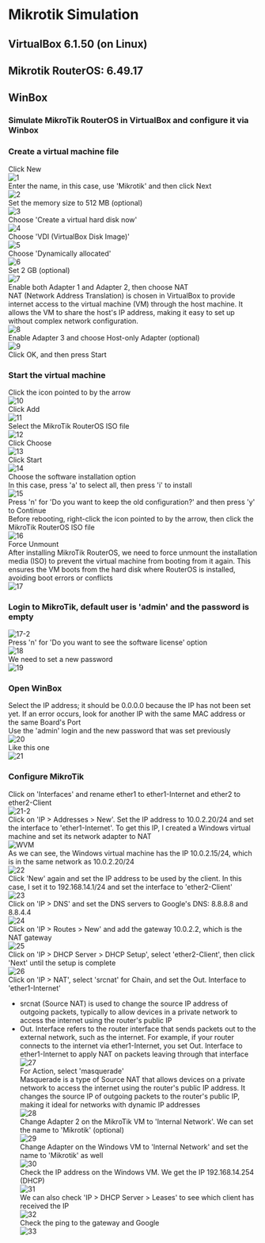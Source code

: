 # Mikrotik Simulation  
## VirtualBox 6.1.50 (on Linux)  
## Mikrotik RouterOS: 6.49.17  
## WinBox  

### Simulate MikroTik RouterOS in VirtualBox and configure it via Winbox  

### Create a virtual machine file
Click New  
![1](https://github.com/user-attachments/assets/c6c9406f-7b0a-4bca-8428-d5df4db73ee6)  
Enter the name, in this case, use 'Mikrotik' and then click Next  
![2](https://github.com/user-attachments/assets/3f8a897b-0e16-4374-a1c5-016921354886)  
Set the memory size to 512 MB (optional)  
![3](https://github.com/user-attachments/assets/fb0393f5-c1e1-43a4-8d8e-0c55941435ad)  
Choose 'Create a virtual hard disk now'  
![4](https://github.com/user-attachments/assets/5c116f95-8b96-42e2-a416-17c0ffa76016)  
Choose 'VDI (VirtualBox Disk Image)'  
![5](https://github.com/user-attachments/assets/04c9fb74-eb1a-4712-88a8-22c29f7f3739)  
Choose 'Dynamically allocated'  
![6](https://github.com/user-attachments/assets/1efe0d84-ec6f-41e1-a756-03ea72672cab)  
Set 2 GB (optional)  
![7](https://github.com/user-attachments/assets/862cc3b5-6123-469b-936d-85233bf7e88d)  
Enable both Adapter 1 and Adapter 2, then choose NAT  
NAT (Network Address Translation) is chosen in VirtualBox to provide internet access to the virtual machine (VM) through the host machine. It allows the VM to share the host's IP address, making it easy to set up without complex network configuration.  
![8](https://github.com/user-attachments/assets/7cbda8ed-56ae-4610-b1bb-6cd11c701576)  
Enable Adapter 3 and choose Host-only Adapter (optional)  
![9](https://github.com/user-attachments/assets/4595c055-7369-4a4d-ae22-bb839354a97d)  
Click OK, and then press Start  
### Start the virtual machine  
Click the icon pointed to by the arrow  
![10](https://github.com/user-attachments/assets/e1cd91cf-48bb-4834-a91c-dc6fc8d7c979)  
Click Add  
![11](https://github.com/user-attachments/assets/c3cca75b-71d2-4773-992e-d7b177d1c8d4)  
Select the MikroTik RouterOS ISO file  
![12](https://github.com/user-attachments/assets/e98df8b7-2266-4b66-b57e-c7a02a8bd87b)  
Click Choose  
![13](https://github.com/user-attachments/assets/8598a927-16af-4fc1-9c37-9b51e30f305a)  
Click Start  
![14](https://github.com/user-attachments/assets/c59b3d5d-2e29-4457-8674-1e76a76e1ee0)  
Choose the software installation option  
In this case, press 'a' to select all, then press 'i' to install  
![15](https://github.com/user-attachments/assets/dfd7d6a6-a345-414f-a05c-8114424694eb)  
Press 'n' for 'Do you want to keep the old configuration?' and then press 'y' to Continue  
Before rebooting, right-click the icon pointed to by the arrow, then click the MikroTik RouterOS ISO file  
![16](https://github.com/user-attachments/assets/6abec516-53a2-4bb5-bff8-c4e36b06b6a8)  
Force Unmount  
After installing MikroTik RouterOS, we need to force unmount the installation media (ISO) to prevent the virtual machine from booting from it again. This ensures the VM boots from the hard disk where RouterOS is installed, avoiding boot errors or conflicts  
![17](https://github.com/user-attachments/assets/4fdc2650-f1ce-40bb-b0f9-3e0ebe7b0cb2)  
### Login to MikroTik, default user is 'admin' and the password is empty  
![17-2](https://github.com/user-attachments/assets/cfaec642-037a-44d1-9fd6-f53aa91264e1)  
Press 'n' for 'Do you want to see the software license' option  
![18](https://github.com/user-attachments/assets/5811a267-f1d7-4cbe-b0bc-99b0d1204d4f)  
We need to set a new password  
![19](https://github.com/user-attachments/assets/ebd1f1c5-6f25-4ec6-af9f-aacd23fb8cd3)  
### Open WinBox  
Select the IP address; it should be 0.0.0.0 because the IP has not been set yet. If an error occurs, look for another IP with the same MAC address or the same Board's Port  
Use the 'admin' login and the new password that was set previously  
![20](https://github.com/user-attachments/assets/680772b6-63c4-4ffb-9b04-891ce13c8ee0)  
Like this one  
![21](https://github.com/user-attachments/assets/f00aafc2-eeb0-4c82-9678-2e2f87295ba1)  
### Configure MikroTik  
Click on 'Interfaces' and rename ether1 to ether1-Internet and ether2 to ether2-Client  
![21-2](https://github.com/user-attachments/assets/7eb3a0e6-703c-4aab-adad-a181d4eeb241)  
Click on 'IP > Addresses > New'. Set the IP address to 10.0.2.20/24 and set the interface to 'ether1-Internet'. To get this IP, I created a Windows virtual machine and set its network adapter to NAT    
![WVM](https://github.com/user-attachments/assets/c5f51c85-2c0a-4055-87ec-b60fb625ad6e)  
As we can see, the Windows virtual machine has the IP 10.0.2.15/24, which is in the same network as 10.0.2.20/24  
![22](https://github.com/user-attachments/assets/6aa0dda5-50a9-457e-8baa-f9bebce51ec8)  
Click 'New' again and set the IP address to be used by the client. In this case, I set it to 192.168.14.1/24 and set the interface to 'ether2-Client'  
![23](https://github.com/user-attachments/assets/3499c175-01e7-448b-b034-07887302e2b1)  
Click on 'IP > DNS' and set the DNS servers to Google's DNS: 8.8.8.8 and 8.8.4.4  
![24](https://github.com/user-attachments/assets/6e7d39a3-8045-48fb-9c84-23274c09e751)  
Click on 'IP > Routes > New' and add the gateway 10.0.2.2, which is the NAT gateway  
![25](https://github.com/user-attachments/assets/8baefd96-75f4-4a04-bd0c-a10fc6feba9e)  
Click on 'IP > DHCP Server > DHCP Setup', select 'ether2-Client', then click 'Next' until the setup is complete  
![26](https://github.com/user-attachments/assets/1e9efcb5-a58b-4d54-ab50-856c8a242406)  
Click on 'IP > NAT', select 'srcnat' for Chain, and set the Out. Interface to 'ether1-Internet'  
- srcnat (Source NAT) is used to change the source IP address of outgoing packets, typically to allow devices in a private network to access the internet using the router's public IP  
- Out. Interface refers to the router interface that sends packets out to the external network, such as the internet. For example, if your router connects to the internet via ether1-Internet, you set Out. Interface to ether1-Internet to apply NAT on packets leaving through that interface  
![27](https://github.com/user-attachments/assets/23a35bda-06c9-4951-8d39-e05d03bf5c0e)  
For Action, select 'masquerade'  
Masquerade is a type of Source NAT that allows devices on a private network to access the internet using the router's public IP address. It changes the source IP of outgoing packets to the router's public IP, making it ideal for networks with dynamic IP addresses  
![28](https://github.com/user-attachments/assets/e81104f6-d088-4ecb-b170-f69465944c39)  
Change Adapter 2 on the MikroTik VM to 'Internal Network'. We can set the name to 'Mikrotik' (optional)  
![29](https://github.com/user-attachments/assets/dc39ea82-59f3-4996-88dd-22d89ab6d093)  
Change Adapter on the Windows VM to 'Internal Network' and set the name to 'Mikrotik' as well  
![30](https://github.com/user-attachments/assets/a7fe8036-2a62-4fd8-b927-adb8c6d0ac84)  
Check the IP address on the Windows VM. We get the IP 192.168.14.254 (DHCP)  
![31](https://github.com/user-attachments/assets/81e2bde8-58cd-489f-9711-c5821df844ad)  
We can also check 'IP > DHCP Server > Leases' to see which client has received the IP  
![32](https://github.com/user-attachments/assets/1e0deb10-9f4d-4366-a5e7-5f9d446ea58d)  
Check the ping to the gateway and Google  
![33](https://github.com/user-attachments/assets/02c47b34-a26b-4914-828d-a8acbc2d0fa5)  
  

